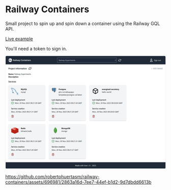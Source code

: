 # Railway Containers

Small project to spin up and spin down a container using the Railway GQL API.

[Live example](https://railway-containers.up.railway.app/)

You'll need a token to sign in.

![Demo](frontend/demo.png)


https://github.com/robertohuertasm/railway-containers/assets/696981/2863a16d-7ee7-44ef-b1d2-9d7dbdd6613b
